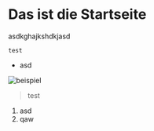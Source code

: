 # Das ist die Startseite
asdkghajkshdkjasd

```
test
```
- asd

![beispiel](background.jpg)

>test

1. asd
2. qaw

